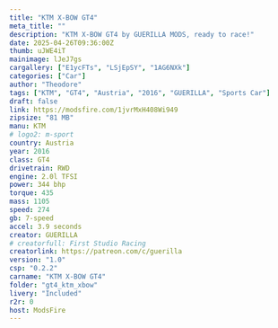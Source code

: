 ```yaml
--- 
title: "KTM X-BOW GT4"
meta_title: ""
description: "KTM X-BOW GT4 by GUERILLA MODS, ready to race!"
date: 2025-04-26T09:36:00Z
thumb: uJWE4iT
mainimage: lJeJ7gs
cargallery: ["E1ycFTs", "LSjEpSY", "1AG6NXk"]
categories: ["Car"]
author: "Theodore"
tags: ["KTM", "GT4", "Austria", "2016", "GUERILLA", "Sports Car"]
draft: false
link: https://modsfire.com/1jvrMxH408Wi949
zipsize: "81 MB"
manu: KTM
# logo2: m-sport
country: Austria
year: 2016
class: GT4
drivetrain: RWD
engine: 2.0l TFSI
power: 344 bhp
torque: 435
mass: 1105
speed: 274
gb: 7-speed
accel: 3.9 seconds
creator: GUERILLA
# creatorfull: First Studio Racing
creatorlink: https://patreon.com/c/guerilla
version: "1.0"
csp: "0.2.2"
carname: "KTM X-BOW GT4"
folder: "gt4_ktm_xbow"
livery: "Included"
r2r: 0
host: ModsFire
---
```

